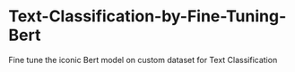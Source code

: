 # Text-Classification-by-Fine-Tuning-Bert
Fine tune the iconic Bert model on custom dataset for Text Classification
